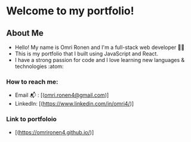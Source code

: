# Welcome to my portfolio! 

## About Me 
- Hello! My name is Omri Ronen and I'm a full-stack web developer :technologist:
- This is my portfolio that I built using JavaScript and React.
- I have a strong passion for code and I love learning new languages & technologies :atom:

### How to reach me:

- Email :mailbox_with_mail: : [(omri.ronen4@gmail.com)]
- LinkedIn: [(https://www.linkedin.com/in/omri4/)]

### Link to portfoloio

- [(https://omrironen4.github.io/)]
